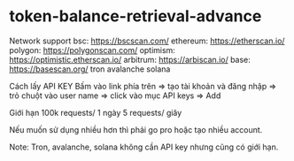# token-balance-retrieval-advance

Network support 
bsc: https://bscscan.com/
ethereum: https://etherscan.io/
polygon: https://polygonscan.com/
optimism: https://optimistic.etherscan.io/
arbitrum: https://arbiscan.io/
base: https://basescan.org/
tron
avalanche
solana

Cách lấy API KEY
Bấm vào link phía trên => tạo tài khoản và đăng nhập => trỏ chuột vào user name => click vào mục API keys => Add

Giới hạn
100k requests/ 1 ngày
5 requests/ giây

Nếu muốn sử dụng nhiều hơn thì phải go pro hoặc tạo nhiều account.

Note: Tron, avalanche, solana không cần API key nhưng cũng có giới hạn. 



